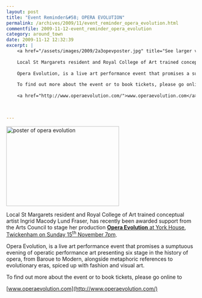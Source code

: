 ```yaml
---
layout: post
title: "Event Reminder&#58; OPERA EVOLUTION"
permalink: /archives/2009/11/event_reminder_opera_evolution.html
commentfile: 2009-11-12-event_reminder_opera_evolution
category: around_town
date: 2009-11-12 12:32:39
excerpt: |
    <a href="/assets/images/2009/2a3opevposter.jpg" title="See larger version of - poster of opera evolution"><img src="/assets/images/2009/2a3opevposter_thumb.jpg" width="300" height="212" alt="poster of opera evolution" class="photo center" /></a>
    
    Local St Margarets resident and Royal College of Art trained conceptual artist Ingrid Macody Lund Fraser, has recently been awarded support from the Arts Council to stage her production <a href="https://stmargarets.london/event/fair/200705142249">*Opera Evolution* at York House, Twickenham on Sunday 15<sup>th</sup> November 7pm</a>
    
    Opera Evolution, is a live art performance event that promises a sumptuous evening of operatic performance art presenting six stage in the history of opera, from Baroue to Modern, alongside metaphoric references to evolutionary eras, spiced up with fashion and visual art.
    
    To find out more about the event or to book tickets, please go online to
    
    <a href="http://www.operaevolution.com/">www.operaevolution.com</a> 
    
     

---
```


<a href="/assets/images/2009/2a3opevposter.jpg" title="See larger version of - poster of opera evolution"><img src="/assets/images/2009/2a3opevposter_thumb.jpg" width="300" height="212" alt="poster of opera evolution" class="photo center" /></a>

Local St Margarets resident and Royal College of Art trained conceptual artist Ingrid Macody Lund Fraser, has recently been awarded support from the Arts Council to stage her production [**Opera Evolution** at York House, Twickenham on Sunday 15<sup>th</sup> November 7pm](/event/fair/200705142249).

Opera Evolution, is a live art performance event that promises a sumptuous evening of operatic performance art presenting six stage in the history of opera, from Baroue to Modern, alongside metaphoric references to evolutionary eras, spiced up with fashion and visual art.

To find out more about the event or to book tickets, please go online to

[www.operaevolution.com](http://www.operaevolution.com/)
